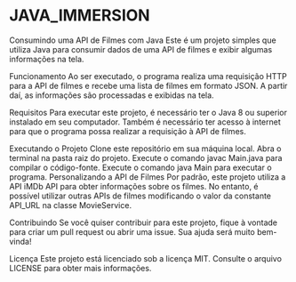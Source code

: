 # JAVA_IMMERSION

Consumindo uma API de Filmes com Java
Este é um projeto simples que utiliza Java para consumir dados de uma API de filmes e exibir algumas informações na tela.

Funcionamento
Ao ser executado, o programa realiza uma requisição HTTP para a API de filmes e recebe uma lista de filmes em formato JSON. A partir daí, as informações são processadas e exibidas na tela.

Requisitos
Para executar este projeto, é necessário ter o Java 8 ou superior instalado em seu computador. Também é necessário ter acesso à internet para que o programa possa realizar a requisição à API de filmes.

Executando o Projeto
Clone este repositório em sua máquina local.
Abra o terminal na pasta raiz do projeto.
Execute o comando javac Main.java para compilar o código-fonte.
Execute o comando java Main para executar o programa.
Personalizando a API de Filmes
Por padrão, este projeto utiliza a API iMDb API para obter informações sobre os filmes. No entanto, é possível utilizar outras APIs de filmes modificando o valor da constante API_URL na classe MovieService.

Contribuindo
Se você quiser contribuir para este projeto, fique à vontade para criar um pull request ou abrir uma issue. Sua ajuda será muito bem-vinda!

Licença
Este projeto está licenciado sob a licença MIT. Consulte o arquivo LICENSE para obter mais informações.
